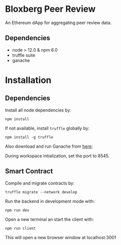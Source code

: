 # Bloxberg Peer Review
An Ethereum dApp for aggregating peer review data.

## Dependencies
- node > 12.0 & npm 6.0
- truffle suite
- ganache

# Installation

## Dependencies
Install all node dependencies by:
```
npm install
```

If not available, install `truffle` globally by:
```
npm install -g truffle
```

Also download and run Ganache from [here](https://www.trufflesuite.com/docs/ganache/quickstart);

During workspace intialization, set the port to 8545.
## Smart Contract
Compile and migrate contracts by:
```
truffle migrate --network develop
```

Run the backend in development mode with:
```
npm run dev
```

Open a new terminal an start the client with:
```
npm run client
```

This will open a new browser window at localhost:3001
